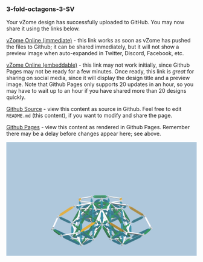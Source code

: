 ### 3-fold-octagons-3-SV

Your vZome design has successfully uploaded to GitHub.  You may now share it using the links below.

[vZome Online (immediate)][1] - this link works as soon as vZome has pushed the files to Github; it can be shared immediately, but it will not show a preview image when auto-expanded in Twitter, Discord, Facebook, etc.

[vZome Online (embeddable)][2] - this link may not work initially, since Github Pages may not be ready for a few minutes.  Once ready, this link is *great* for sharing on social media, since it will display the design title and a preview image.  Note that Github Pages only supports 20 updates in an hour, so you may have to wait up to an hour if you have shared more than 20 designs quickly.

[Github Source][3] - view this content as source in Github.  Feel free to edit `README.md` (this content), if you want to modify and share the page.

[Github Pages][4] - view this content as rendered in Github Pages.  Remember there may be a delay before changes appear here; see above.

![Image](3-fold-octagons-3-SV.png)

[1]: https://vzome.com/app/?url=https://raw.githubusercontent.com/vorth/vzome-sharing/main/2021/06/28/20-49-27/3-fold-octagons-3-SV.vZome
[2]: https://vzome.com/app/embed.py?url=https://vorth.github.io/vzome-sharing/2021/06/28/20-49-27/3-fold-octagons-3-SV.vZome
[3]: https://github.com/vorth/vzome-sharing/tree/main/2021/06/28/20-49-27/
[4]: https://vorth.github.io/vzome-sharing/2021/06/28/20-49-27/
